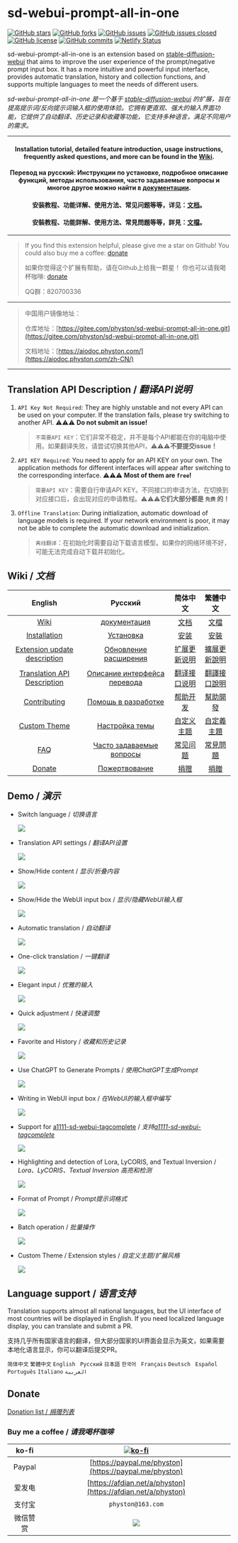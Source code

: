 # sd-webui-prompt-all-in-one

[![GitHub stars](https://img.shields.io/github/stars/Physton/sd-webui-prompt-all-in-one?style=flat-square)](https://github.com/Physton/sd-webui-prompt-all-in-one/stargazers)
[![GitHub forks](https://img.shields.io/github/forks/Physton/sd-webui-prompt-all-in-one?style=flat-square)](https://github.com/Physton/sd-webui-prompt-all-in-one/network/members)
[![GitHub issues](https://img.shields.io/github/issues/Physton/sd-webui-prompt-all-in-one?style=flat-square)](https://github.com/Physton/sd-webui-prompt-all-in-one/issues)
[![GitHub issues closed](https://img.shields.io/github/issues-closed/Physton/sd-webui-prompt-all-in-one?style=flat-square)](https://github.com/Physton/sd-webui-prompt-all-in-one/issues?q=is%3Aissue+is%3Aclosed)
[![GitHub license](https://img.shields.io/github/license/Physton/sd-webui-prompt-all-in-one?style=flat-square)](https://github.com/Physton/sd-webui-prompt-all-in-one/blob/master/LICENSE.md)
[![GitHub commits](https://img.shields.io/github/last-commit/Physton/sd-webui-prompt-all-in-one?style=flat-square)](https://github.com/Physton/sd-webui-prompt-all-in-one/commits/main)
[![Netlify Status](https://api.netlify.com/api/v1/badges/1441a696-a1a4-4ad7-b520-4abfd96acc76/deploy-status)](https://app.netlify.com/sites/aiodoc/deploys)

sd-webui-prompt-all-in-one is an extension based on [stable-diffusion-webui](https://github.com/AUTOMATIC1111/stable-diffusion-webui) that aims to improve the user experience of the prompt/negative prompt input box. It has a more intuitive and powerful input interface, provides automatic translation, history and collection functions, and supports multiple languages to meet the needs of different users.

*sd-webui-prompt-all-in-one 是一个基于 [stable-diffusion-webui](https://github.com/AUTOMATIC1111/stable-diffusion-webui) 的扩展，旨在提高提示词/反向提示词输入框的使用体验。它拥有更直观、强大的输入界面功能，它提供了自动翻译、历史记录和收藏等功能，它支持多种语言，满足不同用户的需求。*

---

<div align="center">

#### Installation tutorial, detailed feature introduction, usage instructions, frequently asked questions, and more can be found in the [Wiki](https://aiodoc.physton.com/).

#### Перевод на русский: Инструкции по установке, подробное описание функций, методы использования, часто задаваемые вопросы и многое другое можно найти в [документации](https://aiodoc.physton.com/ru/).

#### 安装教程、功能详解、使用方法、常见问题等等，详见：[文档](https://aiodoc.physton.com/zh-CN/)。

#### 安裝教程、功能詳解、使用方法、常見問題等等，詳見：[文檔](https://aiodoc.physton.com/zh-TW/)。

</div>

----

> If you find this extension helpful, please give me a star on Github!
> You could also buy me a coffee: [donate](#donate)
>
> 如果你觉得这个扩展有帮助，请在Github上给我一颗星！
> 你也可以请我喝杯咖啡: [donate](#donate)
>
> QQ群：820700336

----

> 中国用户镜像地址：
>
> 仓库地址：[https://gitee.com/physton/sd-webui-prompt-all-in-one.git](https://gitee.com/physton/sd-webui-prompt-all-in-one.git)
>
> 文档地址：[https://aiodoc.physton.com/](https://aiodoc.physton.com/zh-CN/)

----

## Translation API Description / *翻译API说明*

1. `API Key Not Required`: They are highly unstable and not every API can be used on your computer. If the translation fails, please try switching to another API. ⚠️⚠️⚠️ **Do not submit an issue!**
    > `不需要API KEY`：它们非常不稳定，并不是每个API都能在你的电脑中使用。如果翻译失败，请尝试切换其他API，⚠️⚠️⚠️**不要提交issue！**
2. `API KEY Required`: You need to apply for an API KEY on your own. The application methods for different interfaces will appear after switching to the corresponding interface. ⚠️⚠️⚠️ **Most of them are `free`!**
    > `需要API KEY`：需要自行申请API KEY。不同接口的申请方法，在切换到对应接口后，会出现对应的申请教程。⚠️⚠️⚠️**它们大部分都是 `免费` 的！**
3. `Offline Translation`: During initialization, automatic download of language models is required. If your network environment is poor, it may not be able to complete the automatic download and initialization.
   > `离线翻译`：在初始化时需要自动下载语言模型。如果你的网络环境不好，可能无法完成自动下载并初始化。

## Wiki / *文档*

| English | Русский | 简体中文 | 繁體中文 |
| :-----: | :-----: | :-----: | :-----: |
| [Wiki](https://aiodoc.physton.com/) | [документация](https://aiodoc.physton.com/ru/) | [文档](https://aiodoc.physton.com/zh-CN/) | [文檔](https://aiodoc.physton.com/zh-TW/)
| [Installation](https://aiodoc.physton.com/Installation.html) | [Установка](https://aiodoc.physton.com/ru/Installation.html) | [安装](https://aiodoc.physton.com/zh-CN/Installation.html) | [安裝](https://aiodoc.physton.com/zh-TW/Installation.html)
| [Extension update description](https://aiodoc.physton.com/ExtensionUpdateDescription.html) | [Обновление расширения](https://aiodoc.physton.com/ru/ExtensionUpdateDescription.html) | [扩展更新说明](https://aiodoc.physton.com/zh-CN/ExtensionUpdateDescription.html) | [擴展更新說明](https://aiodoc.physton.com/zh-TW/ExtensionUpdateDescription.html) |
| [Translation API Description](https://aiodoc.physton.com/TranslationApiConfiguration.html#translation-api-description) | [Описание интерфейса перевода](https://aiodoc.physton.com/ru/TranslationApiConfiguration.html#открытие-окна-настроики-api-перевода) | [翻译接口说明](https://aiodoc.physton.com/zh-CN/TranslationApiConfiguration.html#翻译接口说明) | [翻譯接口說明](https://aiodoc.physton.com/zh-TW/TranslationApiConfiguration.html#翻譯接口說明) |
| [Contributing](https://aiodoc.physton.com/Contributing.html) | [Помощь в разработке](https://aiodoc.physton.com/ru/Contributing.html) | [帮助开发](https://aiodoc.physton.com/zh-CN/Contributing.html) | [幫助開發](https://aiodoc.physton.com/zh-TW/Contributing.html) |
| [Custom Theme](https://aiodoc.physton.com/Contributing.html#custom-theme) | [Настройка темы](https://aiodoc.physton.com/ru/Contributing.html#настроика-темы) | [自定义主题](https://aiodoc.physton.com/zh-CN/Contributing.html#自定义主题) | [自定義主題](https://aiodoc.physton.com/zh-TW/Contributing.html#自定義主題) |
| [FAQ](https://aiodoc.physton.com/FAQ.html) | [Часто задаваемые вопросы](https://aiodoc.physton.com/ru/FAQ.html) | [常见问题](https://aiodoc.physton.com/zh-CN/FAQ.html) | [常見問題](https://aiodoc.physton.com/zh-TW/FAQ.html) |
| [Donate](#donate) | [Пожертвование](#donate) | [捐赠](#donate) | [捐贈](#donate) |

## Demo / *演示*

- Switch language / *切换语言*

  ![](https://s1.imagehub.cc/images/2023/06/06/demo.switch_language.gif)


- Translation API settings / *翻译API设置*

  ![](https://s1.imagehub.cc/images/2023/06/06/demo.translate_setting.gif)

- Show/Hide content / *显示/折叠内容*

  ![](https://s1.imagehub.cc/images/2023/06/06/demo.fold.gif)

- Show/Hide the WebUI input box / *显示/隐藏WebUI输入框*

  ![](https://s1.imagehub.cc/images/2023/06/06/demo.show_input.gif)

- Automatic translation / *自动翻译*

  ![](https://s1.imagehub.cc/images/2023/06/06/demo.auto_translate.gif)

- One-click translation / *一键翻译*

  ![](https://s1.imagehub.cc/images/2023/06/06/demo.translate.gif)

- Elegant input / *优雅的输入*

  ![](https://s1.imagehub.cc/images/2023/06/06/demo.elegant_input.gif)

- Quick adjustment / *快速调整*

  ![](https://s1.imagehub.cc/images/2023/06/06/demo.quick_adjust.gif)

- Favorite and History / *收藏和历史记录*

  ![](https://s1.imagehub.cc/images/2023/06/06/demo.history_favorite.gif)

- Use ChatGPT to Generate Prompts / *使用ChatGPT生成Prompt*

  ![](https://s1.imagehub.cc/images/2023/06/06/demo.chatgpt.gif)

- Writing in WebUI input box / *在WebUI的输入框中编写*

  ![](https://s1.imagehub.cc/images/2023/06/06/demo.writing_webui.gif)

- Support for [a1111-sd-webui-tagcomplete](https://github.com/DominikDoom/a1111-sd-webui-tagcomplete) / *支持[a1111-sd-webui-tagcomplete](https://github.com/DominikDoom/a1111-sd-webui-tagcomplete)*

  ![](https://s1.imagehub.cc/images/2023/06/06/demo.tagcomplete.gif)

- Highlighting and detection of Lora, LyCORIS, and Textual Inversion / *Lora、LyCORIS、Textual Inversion 高亮和检测*

  ![](https://s1.imagehub.cc/images/2023/06/06/demo.keyword_detection.gif)

- Format of Prompt / *Prompt提示词格式*

  ![](https://s1.imagehub.cc/images/2023/06/06/demo.prompt_format.gif)

- Batch operation / *批量操作*

  ![](https://s1.imagehub.cc/images/2023/06/06/demo.batch_operation.gif)

- Custom Theme / Extension styles / *自定义主题/扩展风格*

  ![](https://s1.imagehub.cc/images/2023/06/06/demo.custom_theme.gif)

## Language support / *语言支持*

Translation supports almost all national languages, but the UI interface of most countries will be displayed in English. If you need localized language display, you can translate and submit a PR.

支持几乎所有国家语言的翻译，但大部分国家的UI界面会显示为英文，如果需要本地化语言显示，你可以翻译后提交PR。

`简体中文` `繁體中文` `English` ` Русский` `日本語` `한국어` ` Français` `Deutsch` ` Español` `Português` `Italiano` `العربية`

## Donate

[Donation list / *捐赠列表*](https://aiodoc.physton.com/Donate.html)

### Buy me a coffee / *请我喝杯咖啡*

| ko-fi | [![ko-fi](https://ko-fi.com/img/githubbutton_sm.svg)](https://ko-fi.com/physton) |
| :---: | :---: |
| Paypal | [https://paypal.me/physton](https://paypal.me/physton) |
| 爱发电 | [https://afdian.net/a/physton](https://afdian.net/a/physton) |
| 支付宝 | `physton@163.com` |
| 微信赞赏 | ![](https://s1.imagehub.cc/images/2023/06/06/donate-wechat.jpeg) |
